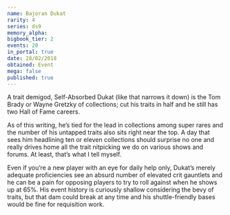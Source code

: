 ```yaml
---
name: Bajoran Dukat
rarity: 4
series: ds9
memory_alpha:
bigbook_tier: 2
events: 20
in_portal: true
date: 28/02/2018
obtained: Event
mega: false
published: true
---
```


A trait demigod, Self-Absorbed Dukat (like that narrows it down) is the Tom Brady or Wayne Gretzky of collections; cut his traits in half and he still has two Hall of Fame careers. 

As of this writing, he’s tied for the lead in collections among super rares and the number of his untapped traits also sits right near the top. A day that sees him headlining ten or eleven collections should surprise no one and really drives home all the trait nitpicking we do on various shows and forums. At least, that’s what I tell myself.

Even if you’re a new player with an eye for daily help only, Dukat’s merely adequate proficiencies see an absurd number of elevated crit gauntlets and he can be a pain for opposing players to try to roll against when he shows up at 65%. His event history is curiously shallow considering the bevy of traits, but that dam could break at any time and his shuttle-friendly bases would be fine for requisition work.
